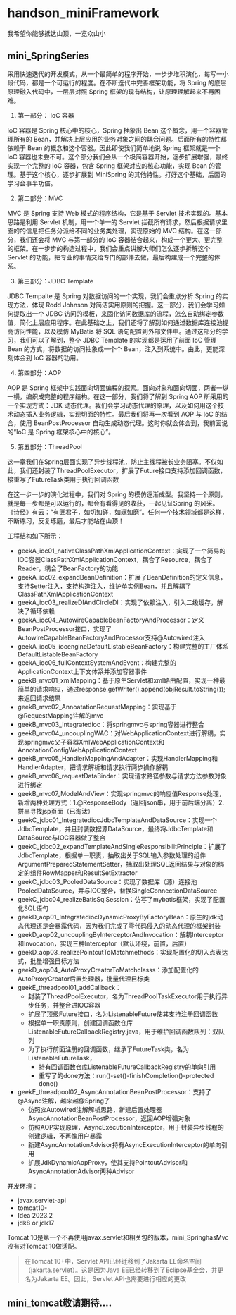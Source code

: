 # handson_miniFramework
我希望你能够抵达山顶，一览众山小
## mini_SpringSeries

采用快速迭代的开发模式，从一个最简单的程序开始，一步步堆积演化，每写一小段代码，都是一个可运行的程度。在不断迭代中完善框架功能，将 Spring 的底层原理融入代码中，一层层对照 Spring 框架的现有结构，让原理理解起来不再困难。
1. 第一部分： IoC 容器
    
IoC 容器是 Spring 核心中的核心，Spring 抽象出 Bean 这个概念，用一个容器管理所有的 Bean，并解决上层应用的业务对象之间的耦合问题。后面所有的特性都依赖于 Bean 的概念和这个容器。因此即使我们简单地说 Spring 框架就是一个 IoC 容器也未尝不可。这个部分我们会从一个极简容器开始，逐步扩展增强，最终实现一个完整的 IoC 容器，包含 Spring 框架对应的核心功能，实现 Bean 的管理。基于这个核心，逐步扩展到 MiniSpring 的其他特性。打好这个基础，后面的学习会事半功倍。
   
2. 第二部分：MVC
    
MVC 是 Spring 支持 Web 模式的程序结构，它是基于 Servlet 技术实现的。基本思路是利用 Servlet 机制，用一个单一的 Servlet 拦截所有请求，然后根据请求里面的的信息把任务分派给不同的业务类处理，实现原始的 MVC 结构。在这一部分，我们还会将 MVC 与第一部分的 IoC 容器结合起来，构成一个更大、更完整的框架。在一步步的构造过程中，我们会重点讲解大师们怎么逐步拆解这个 Servlet 的功能，把专业的事情交给专门的部件去做，最后构建成一个完整的体系。

3. 第三部分：JDBC Template 
    
JDBC Tempalte 是 Spring 对数据访问的一个实现，我们会重点分析 Spring 的实现方法，体现 Rodd Johnson 对简洁实用原则的把握。这一部分，我们会学习如何提取出一个 JDBC 访问的模板，来固化访问数据库的流程，怎么自动绑定参数值，简化上层应用程序。在此基础之上，我们还将了解到如何通过数据库连接池提高访问性能，以及模仿 MyBatis 将 SQL 语句配置到外部文件中。通过这部分的学习，我们可以了解到，整个 JDBC Template 的实现都是运用了前面 IoC 管理 Bean 的方式，将数据的访问抽象成一个个 Bean，注入到系统中。由此，更能深刻体会到 IoC 容器的功用。

4. 第四部分：AOP
    
AOP 是 Spring 框架中实践面向切面编程的探索。面向对象和面向切面，两者一纵一横，编织成完整的程序结构。在这一部分，我们将了解到 Spring AOP 所采用的一个实现方式：JDK 动态代理。我们会学习动态代理的原理，以及如何用这个技术动态插入业务逻辑，实现切面的特性。最后我们将再一次看到 AOP 与 IoC 的结合，使用 BeanPostProcessor 自动生成动态代理。这时你就会体会到，我前面说的“IoC 是 Spring 框架核心中的核心”。

5. 第五部分：ThreadPool
    
这一章我们在Spring层面实现了异步线程池，防止主线程被长业务阻塞。不仅如此，我们还封装了ThreadPoolExecutor，扩展了Future接口支持添加回调函数，接重写了FutureTask类用于执行回调函数
    
在这一步一步的演化过程中，我们对 Spring 的模仿逐渐成型。我坚持一个原则，就是每一步都是可以运行的，都会有看得见的收获，一起见证Spring 的风采。 《诗经》有云：“有匪君子，如切如磋，如琢如磨”。任何一个技术领域都是这样，不断练习，反复琢磨，最后才能站在山顶！

工程结构如下所示：

- geekA_ioc01_nativeClassPathXmlApplicationContext：实现了一个简易的IOC容器ClassPathXmlApplicationContext，耦合了Resource，耦合了Reader，耦合了BeanFactory的功能
- geekA_ioc02_expandBeanDefinition：扩展了BeanDefinition的定义信息，支持Setter注入，支持构造注入，维护单实例Bean，并且解耦了ClassPathXmlApplicationContext
- geekA_ioc03_realizeDIAndCircleDI：实现了依赖注入，引入二级缓存，解决了循环依赖
- geekA_ioc04_AutowireCapableBeanFactoryAndProcessor：定义BeanPostProcessor接口，实现了AutowireCapableBeanFactoryAndProcessor支持@Autowired注入
- geekA_ioc05_iocengineDefaultListableBeanFactory：构建完整的工厂体系DefaultListableBeanFactory
- geekA_ioc06_fullContextSystemAndEvent：构建完整的ApplicationContext上下文体系并添加容器事件
- geekB_mvc01_xmlMapping：基于原生Servlet和xml路由配置，实现一种最简单的请求响应，通过response.getWriter().append(objResult.toString());来返回请求结果
- geekB_mvc02_AnnoatationRequestMapping：实现基于@RequestMapping注解的mvc
- geekB_mvc03_Integratedioc：将springmvc与spring容器进行整合
- geekB_mvc04_uncouplingWAC：对WebApplicationContext进行解耦，实现springmvc父子容器XmlWebApplicationContext和AnnotationConfigWebApplicationContext
- geekB_mvc05_HandlerMappingAndAdapter：实现HandlerMapping和HandlerAdapter，把请求解析和请求执行两步操作解耦
- geekB_mvc06_requestDataBinder：实现请求路径参数与请求方法参数对象进行绑定
- geekB_mvc07_ModelAndView：实现springmvc的响应值Response处理，新增两种处理方式：1.@ResponseBody（返回json串，用于前后端分离）2.拼串寻找jsp页面（已淘汰）
- geekC_jdbc01_IntegratediocJdbcTemplateAndDataSource：实现一个JdbcTemplate，并且封装数据源DataSource，最终将JdbcTemplate和DataSource与IOC容器做了整合
- geekC_jdbc02_expandTemplateAndSingleResponsibilitPrinciple：扩展了JdbcTemplate，根据单一职责，抽取出关于SQL输入参数处理的组件ArgumentPreparedStatementSetter，抽取出处理SQL返回结果与对象的绑定的组件RowMapper和ResultSetExtractor
- geekC_jdbc03_PooledDataSource：实现了数据库（源）连接池PooledDataSource，并与IOC整合，替换SingleConnectionDataSource
- geekC_jdbc04_realizeBatisSqlSession：仿写了mybatis框架，实现了配置化SQL语句
- geekD_aop01_IntegratediocDynamicProxyByFactoryBean：原生的jdk动态代理还是会暴露代码，因为我们完成了零代码侵入的动态代理的框架封装
- geekD_aop02_uncouplingByInterceptorAndInvocation：解耦Interceptor和Invocation，实现三种Interceptor（默认环绕，前置，后置）
- geekD_aop03_realizePointcutToMatchmethods：实现配置化的切入点表达式，批量增强目标方法
- geekD_aop04_AutoProxyCreatorToMatchclasss：添加配置化的AutoProxyCreator后置处理器，批量代理目标类
- geekE_threadpool01_addCallback：
  - 封装了ThreadPoolExecutor，名为ThreadPoolTaskExecutor用于执行异步任务，并整合进IOC容器
  - 扩展了顶级Future接口，名为ListenableFuture使其支持注册回调函数
  - 根据单一职责原则，创建回调函数仓库ListenableFutureCallbackRegistry.java，用于维护回调函数队列：双队列
  - 为了执行前面注册的回调函数，继承了FutureTask类，名为ListenableFutureTask，
    - 持有回调函数仓库ListenableFutureCallbackRegistry的单向引用
    - 重写了的done方法：run()-set()-finishCompletion()-protected done()
- geekE_threadpool02_AsyncAnnotationBeanPostProcessor：支持了@Async注解，越来越像Spring了
  - 仿照@Autowired注解解析思路，新建后置处理器AsyncAnnotationBeanPostProcessor，返回AOP增强对象
  - 仿照AOP实现原理，AsyncExecutionInterceptor，用于封装异步线程的创建逻辑，不再像用户暴露
  - 新建AsyncAnnotationAdvisor持有AsyncExecutionInterceptor的单向引用
  - 扩展JdkDynamicAopProxy，使其支持PointcutAdvisor和AsyncAnnotationAdvisor两种Advisor

开发环境：
- javax.servlet-api
- tomcat10-
- Idea 2023.2
- jdk8 or jdk17

Tomcat 10是第一个不再使用javax.servlet和相关包的版本，mini_SpringhasMvc没有对Tomcat 10做适配。
> 在Tomcat 10+中，Servlet API已经迁移到了Jakarta EE命名空间（jakarta.servlet）。这是因为Java EE已经转移到了Eclipse基金会，并更名为Jakarta EE。因此，Servlet API也需要进行相应的更改

## mini_tomcat敬请期待....
